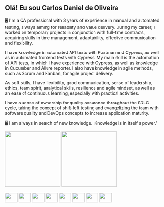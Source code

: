 ## Olá! Eu sou Carlos Daniel de Oliveira
<p>
  🖥 I'm a QA professional with 3 years of experience in manual and automated testing, always aiming for reliability and value delivery. During my career, I worked on temporary projects in conjunction with full-time contracts, acquiring skills in time management, adaptability, effective communication and flexibility.

I have knowledge in automated API tests with Postman and Cypress, as well as in automated frontend tests with Cypress. My main skill is the automation of API tests, in which I have experience with Cypress, as well as knowledge in Cucumber and Allure reporter. I also have knowledge in agile methods, such as Scrum and Kanban, for agile project delivery.

As soft skills, I have flexibility, good communication, sense of leadership, ethics, team spirit, analytical skills, resilience and agile mindset, as well as an ease of continuous learning, especially with practical activities.

I have a sense of ownership for quality assurance throughout the SDLC cycle, taking the concept of shift-left testing and evangelizing the team with software quality and DevOps concepts to increase application maturity.
</p>
<p>
  🖥 I am always in search of new knowledge. 'Knowledge is in itself a power.'
</p>
<div>
    <img height = '180em' src='https://github-readme-stats.vercel.app/api?username=clsdaniell&show_icons=true&theme=dark'>
    <img height = '180em' src='https://github-readme-stats.vercel.app/api/top-langs/?username=clsdaniell&layout=compact&theme=dark'>
</div>

<div style = 'display: inline_block'><br>
  <img align='center' height='30' width='40' src='https://cdn.jsdelivr.net/gh/devicons/devicon/icons/javascript/javascript-original.svg'>
  <img align='center' height='30' width='40' src="https://cdn.sanity.io/images/o0o2tn5x/production/13b9c8412093e2f0cdb5495e1f59144967fa1664-512x512.jpg">
  <img align='center' height='30' width='40' src='https://cdn.jsdelivr.net/gh/devicons/devicon/icons/cucumber/cucumber-plain.svg'>
  <img align='center' height='30' width='40' src="https://cdn.jsdelivr.net/gh/devicons/devicon/icons/postgresql/postgresql-plain-wordmark.svg"/>
  <img align='center' height='30' width='40' src="https://cdn.jsdelivr.net/gh/devicons/devicon/icons/azure/azure-original.svg" />
  <img align='center' height='30' width='40' src="https://cdn.jsdelivr.net/gh/devicons/devicon/icons/git/git-original-wordmark.svg" />
  <img align='center' height='30' width='40' src="https://cdn.jsdelivr.net/gh/devicons/devicon/icons/jira/jira-original-wordmark.svg" />
  <img align='center' height='30' width='40' src="https://cdn.jsdelivr.net/gh/devicons/devicon/icons/vscode/vscode-original.svg" />   
</div>
